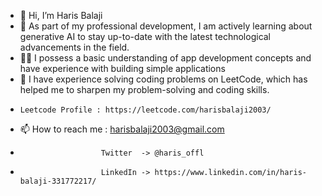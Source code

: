 - 👋 Hi, I’m Haris Balaji
- 👀 As part of my professional development, I am actively learning about generative AI to stay up-to-date with the latest technological advancements in the field.
- 👨‍💻 I possess a basic understanding of app development concepts and have experience with building simple applications
- 🌱 I have experience solving coding problems on LeetCode, which has helped me to sharpen my problem-solving and coding skills.
-     Leetcode Profile : https://leetcode.com/harisbalaji2003/
- 📫 How to reach me :  harisbalaji2003@gmail.com  
-                       Twitter  -> @haris_offl
-                       LinkedIn -> https://www.linkedin.com/in/haris-balaji-331772217/

<!---
HarisBalaji/HarisBalaji is a ✨ special ✨ repository because its `README.md` (this file) appears on your GitHub profile.
You can click the Preview link to take a look at your changes.
--->
